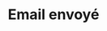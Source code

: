 ---
title: Email envoyé
title_error: "Problème lors de l'envoi"
title_lost: "Vous êtes perdu ?"
message: Votre message a bien été pris en compte nous vous répondrons dans les meilleurs délais
message_error: Votre message n'a pas pu être envoyé suite a une erreur serveur
message_lost: "Vous semblez être perdu pour continuer votre navigation cliquez sur le bouton ci-dessous"
cache_enable: false
process:
    twig: true
---